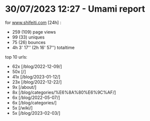 # 30/07/2023 12:27 - Umami report
for www.shifeiti.com [24h] :

 - 259 (109) page views
 - 99 (33) uniques
 - 75 (26) bounces
 - 4h 3' 17'' (2h 16' 57'') totaltime


top 10 urls:
 - 62x [/blog/2022-12-09/]
 - 50x [/]
 - 41x [/blog/2023-01-12/]
 - 23x [/blog/2022-12-22/]
 - 9x [/about/]
 - 8x [/blog/categories/%E6%8A%80%E6%9C%AF/]
 - 6x [/blog/2022-05-07/]
 - 6x [/blog/categories/]
 - 5x [/wiki/]
 - 5x [/blog/2023-02-03/]


